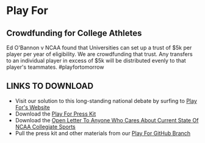 # Play For
## Crowdfunding for College Athletes
Ed O'Bannon v NCAA found that Universities can set up a trust of $5k per player per year of eligibility. We are crowdfunding that trust. Any transfers to an individual player in excess of $5k will be distributed evenly to that player's teammates. #playfortomorrow

## LINKS TO DOWNLOAD
- Visit our solution to this long-standing national debate by surfing to [Play For's Website](http://playfor.co) 
- Download the [Play For Press Kit](https://github.com/rwyant/index/blob/master/Play%20For/play_for_press_kit.zip)
- Download the [Open Letter To Anyone Who Cares About Current State Of NCAA Collegiate Sports](https://github.com/rwyant/index/blob/master/Play%20For/Open%20Letter.pdf)
- Pull the press kit and other materials from our [Play For GitHub Branch](https://github.com/rwyant/index/tree/master/Play%20For)